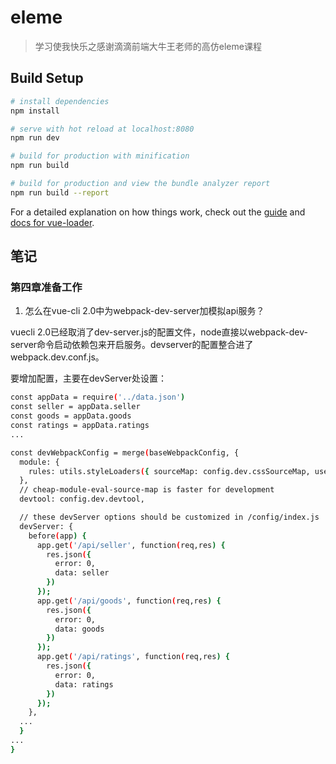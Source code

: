 # eleme

> 学习使我快乐之感谢滴滴前端大牛王老师的高仿eleme课程

## Build Setup

``` bash
# install dependencies
npm install

# serve with hot reload at localhost:8080
npm run dev

# build for production with minification
npm run build

# build for production and view the bundle analyzer report
npm run build --report
```

For a detailed explanation on how things work, check out the [guide](http://vuejs-templates.github.io/webpack/) and [docs for vue-loader](http://vuejs.github.io/vue-loader).

## 笔记

### 第四章准备工作

1. 怎么在vue-cli 2.0中为webpack-dev-server加模拟api服务？

vuecli 2.0已经取消了dev-server.js的配置文件，node直接以webpack-dev-server命令启动依赖包来开启服务。devserver的配置整合进了webpack.dev.conf.js。

要增加配置，主要在devServer处设置：

``` bash
const appData = require('../data.json')
const seller = appData.seller
const goods = appData.goods
const ratings = appData.ratings
...

const devWebpackConfig = merge(baseWebpackConfig, {
  module: {
    rules: utils.styleLoaders({ sourceMap: config.dev.cssSourceMap, usePostCSS: true })
  },
  // cheap-module-eval-source-map is faster for development
  devtool: config.dev.devtool,

  // these devServer options should be customized in /config/index.js
  devServer: {
    before(app) {
      app.get('/api/seller', function(req,res) {
        res.json({
          error: 0,
          data: seller
        })
      });
      app.get('/api/goods', function(req,res) {
        res.json({
          error: 0,
          data: goods
        })
      });
      app.get('/api/ratings', function(req,res) {
        res.json({
          error: 0,
          data: ratings
        })
      });
    },
  ...
  }
...
}
```
